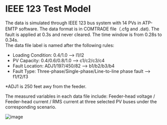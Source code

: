 # IEEE 123 Test Model
The data is simulated through IEEE 123 bus system with 14 PVs in ATP-EMTP software. The data format is in COMTRADE file（.cfg and .dat). The fault is applied at 0.3s and never cleared. The time window is from 0.28s to 0.34s.<br>
The data file label is named after the following rules:<br>
* Loading Condition: 0.4/1.0 --> l1/l2<br>
* PV Capacity: 0.4/0.6/0.8/1.0 --> c1/c2/c3/c4<br>
* Fault Location: ADJ1/197/450/82 --> b1/b2/b3/b4<br>
* Fault Type: Three-phase/Single-phase/Line-to-line phase fault --> f1/f2/f3<br>

*ADJ1 is 250 feet awy from the feeder.<br>

The measured variables in each data file include: Feeder-head voltage / Feeder-head current / RMS current at three selected PV buses under the corresponding scenario.

![image](https://user-images.githubusercontent.com/113486786/205101071-91c863a6-51fc-4c40-a5e6-274aad9b0a14.png)
